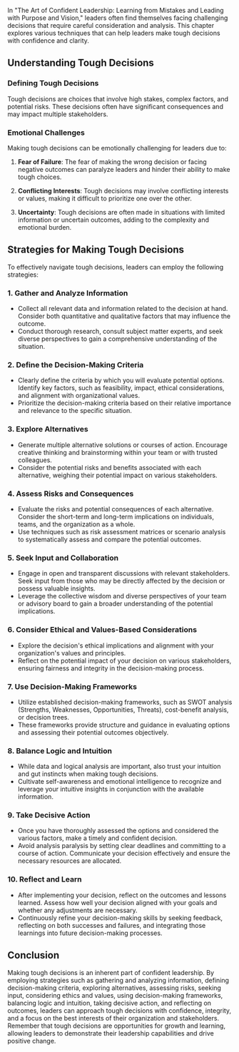 
In "The Art of Confident Leadership: Learning from Mistakes and Leading with Purpose and Vision," leaders often find themselves facing challenging decisions that require careful consideration and analysis. This chapter explores various techniques that can help leaders make tough decisions with confidence and clarity.

**Understanding Tough Decisions**
---------------------------------

### **Defining Tough Decisions**

Tough decisions are choices that involve high stakes, complex factors, and potential risks. These decisions often have significant consequences and may impact multiple stakeholders.

### **Emotional Challenges**

Making tough decisions can be emotionally challenging for leaders due to:

1. **Fear of Failure**: The fear of making the wrong decision or facing negative outcomes can paralyze leaders and hinder their ability to make tough choices.

2. **Conflicting Interests**: Tough decisions may involve conflicting interests or values, making it difficult to prioritize one over the other.

3. **Uncertainty**: Tough decisions are often made in situations with limited information or uncertain outcomes, adding to the complexity and emotional burden.

**Strategies for Making Tough Decisions**
-----------------------------------------

To effectively navigate tough decisions, leaders can employ the following strategies:

### **1. Gather and Analyze Information**

* Collect all relevant data and information related to the decision at hand. Consider both quantitative and qualitative factors that may influence the outcome.
* Conduct thorough research, consult subject matter experts, and seek diverse perspectives to gain a comprehensive understanding of the situation.

### **2. Define the Decision-Making Criteria**

* Clearly define the criteria by which you will evaluate potential options. Identify key factors, such as feasibility, impact, ethical considerations, and alignment with organizational values.
* Prioritize the decision-making criteria based on their relative importance and relevance to the specific situation.

### **3. Explore Alternatives**

* Generate multiple alternative solutions or courses of action. Encourage creative thinking and brainstorming within your team or with trusted colleagues.
* Consider the potential risks and benefits associated with each alternative, weighing their potential impact on various stakeholders.

### **4. Assess Risks and Consequences**

* Evaluate the risks and potential consequences of each alternative. Consider the short-term and long-term implications on individuals, teams, and the organization as a whole.
* Use techniques such as risk assessment matrices or scenario analysis to systematically assess and compare the potential outcomes.

### **5. Seek Input and Collaboration**

* Engage in open and transparent discussions with relevant stakeholders. Seek input from those who may be directly affected by the decision or possess valuable insights.
* Leverage the collective wisdom and diverse perspectives of your team or advisory board to gain a broader understanding of the potential implications.

### **6. Consider Ethical and Values-Based Considerations**

* Explore the decision's ethical implications and alignment with your organization's values and principles.
* Reflect on the potential impact of your decision on various stakeholders, ensuring fairness and integrity in the decision-making process.

### **7. Use Decision-Making Frameworks**

* Utilize established decision-making frameworks, such as SWOT analysis (Strengths, Weaknesses, Opportunities, Threats), cost-benefit analysis, or decision trees.
* These frameworks provide structure and guidance in evaluating options and assessing their potential outcomes objectively.

### **8. Balance Logic and Intuition**

* While data and logical analysis are important, also trust your intuition and gut instincts when making tough decisions.
* Cultivate self-awareness and emotional intelligence to recognize and leverage your intuitive insights in conjunction with the available information.

### **9. Take Decisive Action**

* Once you have thoroughly assessed the options and considered the various factors, make a timely and confident decision.
* Avoid analysis paralysis by setting clear deadlines and committing to a course of action. Communicate your decision effectively and ensure the necessary resources are allocated.

### **10. Reflect and Learn**

* After implementing your decision, reflect on the outcomes and lessons learned. Assess how well your decision aligned with your goals and whether any adjustments are necessary.
* Continuously refine your decision-making skills by seeking feedback, reflecting on both successes and failures, and integrating those learnings into future decision-making processes.

**Conclusion**
--------------

Making tough decisions is an inherent part of confident leadership. By employing strategies such as gathering and analyzing information, defining decision-making criteria, exploring alternatives, assessing risks, seeking input, considering ethics and values, using decision-making frameworks, balancing logic and intuition, taking decisive action, and reflecting on outcomes, leaders can approach tough decisions with confidence, integrity, and a focus on the best interests of their organization and stakeholders. Remember that tough decisions are opportunities for growth and learning, allowing leaders to demonstrate their leadership capabilities and drive positive change.

